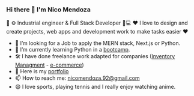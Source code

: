 ### Hi there 👋 I'm Nico Mendoza

🔧 ⚙️  Industrial engineer & Full Stack Developer 🚀💻
♥ I love to design and create projects, web apps and development work to make tasks easier ♥

- 🔭 I’m looking for a Job to apply the MERN stack, Next.js or Python. 
- 🌱 I’m currently learning Python in a <a href="https://www.udemy.com/course/100-days-of-code/?couponCode=ST2MT43024">bootcamp</a>.
- 🛠️ I have done freelance work adapted for companies (<a href="https://allcot-inventary.vercel.app/">Inventory Managment</a> - <a href="https://coco-mad-react.vercel.app/">e-commerce</a>)
- 💬 Here is my <a href="https://my-portfolio-five-blush-56.vercel.app/">portfolio</a>
- 📫 How to reach me: nicomendoza.92@gmail.com
- 😄 I love sports, playing tennis and I really enjoy watching anime. 

